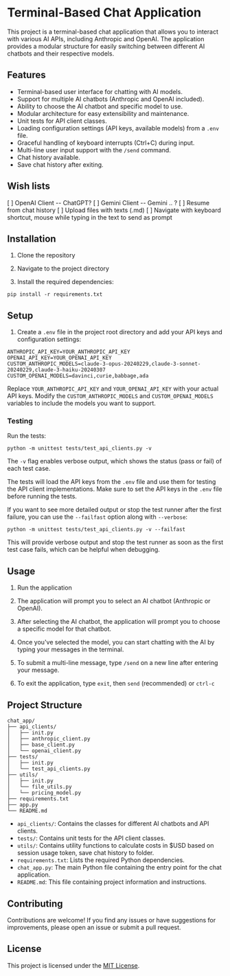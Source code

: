 # Terminal-Based Chat Application

This project is a terminal-based chat application that allows you to interact with various AI APIs, including Anthropic and OpenAI. The application provides a modular structure for easily switching between different AI chatbots and their respective models.

## Features

- Terminal-based user interface for chatting with AI models.
- Support for multiple AI chatbots (Anthropic and OpenAI included).
- Ability to choose the AI chatbot and specific model to use.
- Modular architecture for easy extensibility and maintenance.
- Unit tests for API client classes.
- Loading configuration settings (API keys, available models) from a `.env` file.
- Graceful handling of keyboard interrupts (Ctrl+C) during input.
- Multi-line user input support with the `/send` command.
- Chat history available. 
- Save chat history after exiting.

## Wish lists 

[ ] OpenAI Client -- ChatGPT? 
[ ] Gemini Client -- Gemini .. ? 
[ ] Resume from chat history
[ ] Upload files with texts (.md)
[ ] Navigate with keyboard shortcut, mouse while typing in the text to send as prompt 

## Installation

1. Clone the repository

2. Navigate to the project directory

3. Install the required dependencies:
```
pip install -r requirements.txt 
```

## Setup

1. Create a `.env` file in the project root directory and add your API keys and configuration settings:
```
ANTHROPIC_API_KEY=YOUR_ANTHROPIC_API_KEY
OPENAI_API_KEY=YOUR_OPENAI_API_KEY
CUSTOM_ANTHROPIC_MODELS=claude-3-opus-20240229,claude-3-sonnet-20240229,claude-3-haiku-20240307
CUSTOM_OPENAI_MODELS=davinci,curie,babbage,ada
```
Replace `YOUR_ANTHROPIC_API_KEY` and `YOUR_OPENAI_API_KEY` with your actual API keys. Modify the `CUSTOM_ANTHROPIC_MODELS` and `CUSTOM_OPENAI_MODELS` variables to include the models you want to support.

### Testing 

Run the tests:
```
python -m unittest tests/test_api_clients.py -v
```
The `-v` flag enables verbose output, which shows the status (pass or fail) of each test case.

The tests will load the API keys from the `.env` file and use them for testing the API client implementations. Make sure to set the API keys in the `.env` file before running the tests.

If you want to see more detailed output or stop the test runner after the first failure, you can use the `--failfast` option along with `--verbose`:
```
python -m unittest tests/test_api_clients.py -v --failfast
```
This will provide verbose output and stop the test runner as soon as the first test case fails, which can be helpful when debugging.

## Usage

1. Run the application

2. The application will prompt you to select an AI chatbot (Anthropic or OpenAI).

3. After selecting the AI chatbot, the application will prompt you to choose a specific model for that chatbot.

4. Once you've selected the model, you can start chatting with the AI by typing your messages in the terminal.

5. To submit a multi-line message, type `/send` on a new line after entering your message.

6. To exit the application, type `exit`, then `send` (recommended) or `ctrl-c`

## Project Structure 

```
chat_app/
├── api_clients/
│   ├── init.py
│   ├── anthropic_client.py
│   ├── base_client.py
│   └── openai_client.py
├── tests/
│   ├── init.py
│   └── test_api_clients.py
├── utils/
│   ├── init.py
│   └── file_utils.py
│   └── pricing_model.py
├── requirements.txt
├── app.py
└── README.md
```

- `api_clients/`: Contains the classes for different AI chatbots and API clients.
- `tests/`: Contains unit tests for the API client classes.
- `utils/`: Contains utility functions to calculate costs in $USD based on session usage token, save chat history to folder.
- `requirements.txt`: Lists the required Python dependencies.
- `chat_app.py`: The main Python file containing the entry point for the chat application.
- `README.md`: This file containing project information and instructions.

## Contributing

Contributions are welcome! If you find any issues or have suggestions for improvements, please open an issue or submit a pull request.

## License

This project is licensed under the [MIT License](LICENSE).
